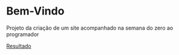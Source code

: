 # Bem-Vindo
Projeto da criação de um site acompanhado na semana do zero ao programador

[Resultado](https://nathanluis.github.io/szpc-projeto-do-site-the-last-of-us/)
